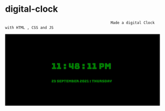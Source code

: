 # digital-clock
                                                    Made a digital Clock with HTML , CSS and JS
![Screenshot](Capture.JPG)
